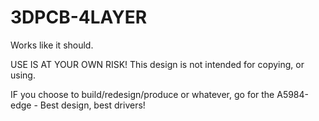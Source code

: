 # 3DPCB-4LAYER
Works like it should.

USE IS AT YOUR OWN RISK! This design is not intended for copying, or using.

IF you choose to build/redesign/produce or whatever, go for the A5984-edge - Best design, best drivers!
